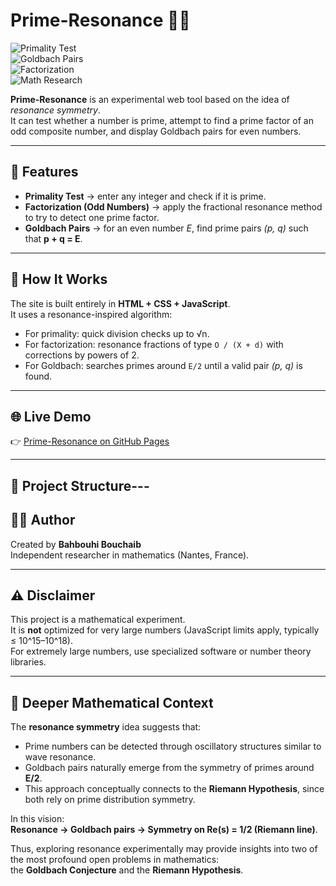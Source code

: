 # Prime-Resonance 🔔✨

![Primality Test](https://img.shields.io/badge/Feature-Primality%20Test-green)  
![Goldbach Pairs](https://img.shields.io/badge/Feature-Goldbach%20Pairs-blue)  
![Factorization](https://img.shields.io/badge/Feature-Factorization-orange)  
![Math Research](https://img.shields.io/badge/Context-Riemann%20%26%20Goldbach-purple)

**Prime-Resonance** is an experimental web tool based on the idea of *resonance symmetry*.  
It can test whether a number is prime, attempt to find a prime factor of an odd composite number, and display Goldbach pairs for even numbers.

---

## 🚀 Features
- **Primality Test** → enter any integer and check if it is prime.  
- **Factorization (Odd Numbers)** → apply the fractional resonance method to try to detect one prime factor.  
- **Goldbach Pairs** → for an even number *E*, find prime pairs *(p, q)* such that **p + q = E**.  

---

## 📖 How It Works
The site is built entirely in **HTML + CSS + JavaScript**.  
It uses a resonance-inspired algorithm:
- For primality: quick division checks up to √n.  
- For factorization: resonance fractions of type `O / (X + d)` with corrections by powers of 2.  
- For Goldbach: searches primes around `E/2` until a valid pair *(p, q)* is found.  

---

## 🌐 Live Demo
👉 [Prime-Resonance on GitHub Pages](https://YOUR_USERNAME.github.io/Prime-Resonance/)  

---

## 📂 Project Structure---

## 🧑‍🔬 Author
Created by **Bahbouhi Bouchaib**  
Independent researcher in mathematics (Nantes, France).  

---

## ⚠️ Disclaimer
This project is a mathematical experiment.  
It is **not** optimized for very large numbers (JavaScript limits apply, typically ≤ 10^15–10^18).  
For extremely large numbers, use specialized software or number theory libraries.

---

## 🔗 Deeper Mathematical Context
The **resonance symmetry** idea suggests that:
- Prime numbers can be detected through oscillatory structures similar to wave resonance.  
- Goldbach pairs naturally emerge from the symmetry of primes around **E/2**.  
- This approach conceptually connects to the **Riemann Hypothesis**, since both rely on prime distribution symmetry.  

In this vision:  
**Resonance → Goldbach pairs → Symmetry on Re(s) = 1/2 (Riemann line)**.  

Thus, exploring resonance experimentally may provide insights into two of the most profound open problems in mathematics:  
the **Goldbach Conjecture** and the **Riemann Hypothesis**.
